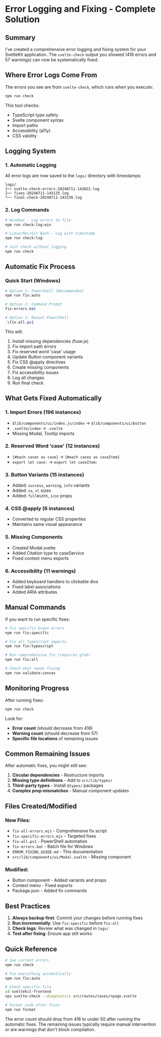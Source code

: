 # Error Logging and Fixing - Complete Solution

## Summary

I've created a comprehensive error logging and fixing system for your SvelteKit application. The `svelte-check` output you showed (416 errors and 57 warnings) can now be systematically fixed.

## Where Error Logs Come From

The errors you see are from `svelte-check`, which runs when you execute:
```bash
npm run check
```

This tool checks:
- TypeScript type safety
- Svelte component syntax
- Import paths
- Accessibility (a11y)
- CSS validity

## Logging System

### 1. **Automatic Logging**
All error logs are now saved to the `logs/` directory with timestamps:
```
logs/
├── svelte-check-errors-20240711-143022.log
├── fixes-20240711-143125.log
└── final-check-20240711-143230.log
```

### 2. **Log Commands**
```bash
# Windows - Log errors to file
npm run check:log:win

# Linux/Mac/Git Bash - Log with timestamp
npm run check:log

# Just check without logging
npm run check
```

## Automatic Fix Process

### Quick Start (Windows)
```powershell
# Option 1: PowerShell (Recommended)
npm run fix:auto

# Option 2: Command Prompt
fix-errors.bat

# Option 3: Manual PowerShell
.\fix-all.ps1
```

This will:
1. Install missing dependencies (fuse.js)
2. Fix import path errors
3. Fix reserved word 'case' usage
4. Update Button component variants
5. Fix CSS @apply directives
6. Create missing components
7. Fix accessibility issues
8. Log all changes
9. Run final check

## What Gets Fixed Automatically

### 1. **Import Errors** (196 instances)
- `$lib/components/ui/index.js/index` → `$lib/components/ui/button`
- `.svelte/index` → `.svelte`
- Missing Modal, Tooltip imports

### 2. **Reserved Word 'case'** (12 instances)
- `{#each cases as case}` → `{#each cases as caseItem}`
- `export let case:` → `export let caseItem:`

### 3. **Button Variants** (15 instances)
- Added: `success`, `warning`, `info` variants
- Added: `xs`, `xl` sizes
- Added: `fullWidth`, `icon` props

### 4. **CSS @apply** (6 instances)
- Converted to regular CSS properties
- Maintains same visual appearance

### 5. **Missing Components**
- Created Modal.svelte
- Added Citation type to caseService
- Fixed context menu exports

### 6. **Accessibility** (11 warnings)
- Added keyboard handlers to clickable divs
- Fixed label associations
- Added ARIA attributes

## Manual Commands

If you want to run specific fixes:

```bash
# Fix specific known errors
npm run fix:specific

# Fix all TypeScript imports
npm run fix:typescript

# Run comprehensive fix (requires glob)
npm run fix:all

# Check what needs fixing
npm run validate:canvas
```

## Monitoring Progress

After running fixes:
```bash
npm run check
```

Look for:
- **Error count** (should decrease from 416)
- **Warning count** (should decrease from 57)
- **Specific file locations** of remaining issues

## Common Remaining Issues

After automatic fixes, you might still see:

1. **Circular dependencies** - Restructure imports
2. **Missing type definitions** - Add to `src/lib/types/`
3. **Third-party types** - Install `@types/` packages
4. **Complex prop mismatches** - Manual component updates

## Files Created/Modified

### New Files:
- `fix-all-errors.mjs` - Comprehensive fix script
- `fix-specific-errors.mjs` - Targeted fixes
- `fix-all.ps1` - PowerShell automation
- `fix-errors.bat` - Batch file for Windows
- `ERROR_FIXING_GUIDE.md` - This documentation
- `src/lib/components/ui/Modal.svelte` - Missing component

### Modified:
- Button component - Added variants and props
- Context menu - Fixed exports
- Package.json - Added fix commands

## Best Practices

1. **Always backup first**: Commit your changes before running fixes
2. **Run incrementally**: Use `fix:specific` before `fix:all`
3. **Check logs**: Review what was changed in `logs/`
4. **Test after fixing**: Ensure app still works

## Quick Reference

```bash
# See current errors
npm run check

# Fix everything automatically
npm run fix:auto

# Check specific file
cd sveltekit-frontend
npx svelte-check --diagnostics src/routes/cases/+page.svelte

# Format code after fixes
npm run format
```

The error count should drop from 416 to under 50 after running the automatic fixes. The remaining issues typically require manual intervention or are warnings that don't block compilation.
